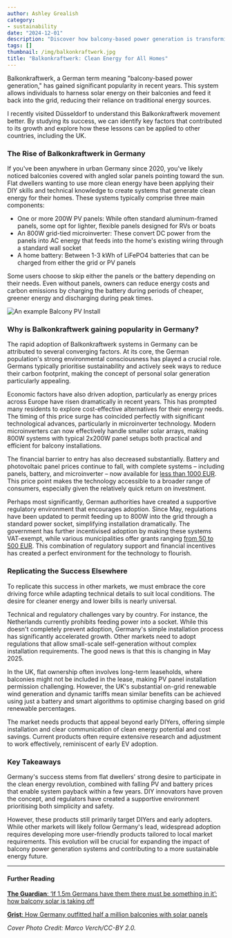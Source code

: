 ```yaml
---
author: Ashley Grealish
category:
- sustainability
date: "2024-12-01"
description: "Discover how balcony-based power generation is transforming the way households generate and consume energy."
tags: []
thumbnail: /img/balkonkraftwerk.jpg
title: "Balkonkraftwerk: Clean Energy for All Homes"
---
```


Balkonkraftwerk, a German term meaning "balcony-based power generation," has gained significant popularity in recent years. This system allows individuals to harness solar energy on their balconies and feed it back into the grid, reducing their reliance on traditional energy sources. 

I recently visited Düsseldorf to understand this Balkonkraftwerk movement better. By studying its success, we can identify key factors that contributed to its growth and explore how these lessons can be applied to other countries, including the UK.

### The Rise of Balkonkraftwerk in Germany

If you've been anywhere in urban Germany since 2020, you've likely noticed balconies covered with angled solar panels pointing toward the sun. Flat dwellers wanting to use more clean energy have been applying their DIY skills and technical knowledge to create systems that generate clean energy for their homes. These systems typically comprise three main components:

- One or more 200W PV panels: While often standard aluminum-framed panels, some opt for lighter, flexible panels designed for RVs or boats
- An 800W grid-tied microinverter: These convert DC power from the panels into AC energy that feeds into the home's existing wiring through a standard wall socket
- A home battery: Between 1-3 kWh of LiFePO4 batteries that can be charged from either the grid or PV panels

Some users choose to skip either the panels or the battery depending on their needs. Even without panels, owners can reduce energy costs and carbon emissions by charging the battery during periods of cheaper, greener energy and discharging during peak times.

![An example Balcony PV Install](/img/balkonkraftwerk.jpg)


### Why is Balkonkraftwerk gaining popularity in Germany? 

The rapid adoption of Balkonkraftwerk systems in Germany can be attributed to several converging factors. At its core, the German population's strong environmental consciousness has played a crucial role. Germans typically prioritise sustainability and actively seek ways to reduce their carbon footprint, making the concept of personal solar generation particularly appealing.

Economic factors have also driven adoption, particularly as energy prices across Europe have risen dramatically in recent years. This has prompted many residents to explore cost-effective alternatives for their energy needs. The timing of this price surge has coincided perfectly with significant technological advances, particularly in microinverter technology. Modern microinverters can now effectively handle smaller solar arrays, making 800W systems with typical 2x200W panel setups both practical and efficient for balcony installations.

The financial barrier to entry has also decreased substantially. Battery and photovoltaic panel prices continue to fall, with complete systems – including panels, battery, and microinverter – now available for [less than 1000 EUR](https://yuma.de/products/anker-solix-solarbank-2-pro-mit-2x-440w-gratismodulen-ja-solar). This price point makes the technology accessible to a broader range of consumers, especially given the relatively quick return on investment.

Perhaps most significantly, German authorities have created a supportive regulatory environment that encourages adoption. Since May, regulations have been updated to permit feeding up to 800W into the grid through a standard power socket, simplifying installation dramatically. The government has further incentivised adoption by making these systems VAT-exempt, while various municipalities offer grants ranging [from 50 to 500 EUR](https://www.adac.de/rund-ums-haus/energie/versorgung/balkonkraftwerk/). This combination of regulatory support and financial incentives has created a perfect environment for the technology to flourish.


### Replicating the Success Elsewhere

To replicate this success in other markets, we must embrace the core driving force while adapting technical details to suit local conditions. The desire for cleaner energy and lower bills is nearly universal.

Technical and regulatory challenges vary by country. For instance, the Netherlands currently prohibits feeding power into a socket. While this doesn't completely prevent adoption, Germany's simple installation process has significantly accelerated growth. Other markets need to adopt regulations that allow small-scale self-generation without complex installation requirements. The good news is that this is changing in May 2025.

In the UK, flat ownership often involves long-term leaseholds, where balconies might not be included in the lease, making PV panel installation permission challenging. However, the UK's substantial on-grid renewable wind generation and dynamic tariffs mean similar benefits can be achieved using just a battery and smart algorithms to optimise charging based on grid renewable percentages.

The market needs products that appeal beyond early DIYers, offering simple installation and clear communication of clean energy potential and cost savings. Current products often require extensive research and adjustment to work effectively, reminiscent of early EV adoption.

### Key Takeaways

Germany's success stems from flat dwellers' strong desire to participate in the clean energy revolution, combined with falling PV and battery prices that enable system payback within a few years. DIY innovators have proven the concept, and regulators have created a supportive environment prioritising both simplicity and safety.

However, these products still primarily target DIYers and early adopters. While other markets will likely follow Germany's lead, widespread adoption requires developing more user-friendly products tailored to local market requirements. This evolution will be crucial for expanding the impact of balcony power generation systems and contributing to a more sustainable energy future.

---


#### Further Reading
[**The Guardian**: ‘If 1.5m Germans have them there must be something in it’: how balcony solar is taking off](https://www.theguardian.com/environment/2024/dec/18/if-a-million-germans-have-them-there-must-be-something-in-it-how-balcony-solar-is-taking-off)

[**Grist**: How Germany outfitted half a million balconies with solar panels ](https://grist.org/buildings/how-germany-outfitted-half-a-million-balconies-with-solar-panels/)


*Cover Photo Credit: Marco Verch/CC-BY 2.0.*
